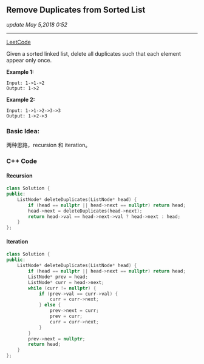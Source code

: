 ## Remove Duplicates from Sorted List
_update May 5,2018  0:52_

---
[LeetCode](https://leetcode.com/problems/remove-duplicates-from-sorted-list/description/)


Given a sorted linked list, delete all duplicates such that each element appear only once.

**Example 1:**
    
    Input: 1->1->2
    Output: 1->2

**Example 2:**

    Input: 1->1->2->3->3
    Output: 1->2->3
    
### Basic Idea:
两种思路，recursion 和 iteration。

### C++ Code
#### Recursion
```cpp
class Solution {
public:
    ListNode* deleteDuplicates(ListNode* head) {
        if (head == nullptr || head->next == nullptr) return head;
        head->next = deleteDuplicates(head->next);
        return head->val == head->next->val ? head->next : head;
    }
};
```

#### Iteration
```cpp
class Solution {
public:
    ListNode* deleteDuplicates(ListNode* head) {
        if (head == nullptr || head->next == nullptr) return head;
        ListNode* prev = head;
        ListNode* curr = head->next;
        while (curr != nullptr) {
            if (prev->val == curr->val) {
                curr = curr->next;
            } else {
                prev->next = curr;
                prev = curr;
                curr = curr->next;
            }
        }
        prev->next = nullptr;
        return head;
    }
};
```